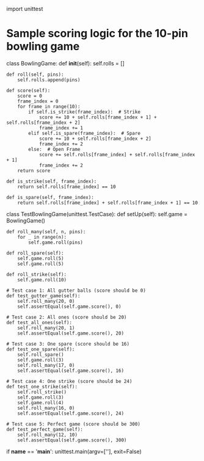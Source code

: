 import unittest

# Sample scoring logic for the 10-pin bowling game
class BowlingGame:
    def __init__(self):
        self.rolls = []

    def roll(self, pins):
        self.rolls.append(pins)

    def score(self):
        score = 0
        frame_index = 0
        for frame in range(10):
            if self.is_strike(frame_index):  # Strike
                score += 10 + self.rolls[frame_index + 1] + self.rolls[frame_index + 2]
                frame_index += 1
            elif self.is_spare(frame_index):  # Spare
                score += 10 + self.rolls[frame_index + 2]
                frame_index += 2
            else:  # Open Frame
                score += self.rolls[frame_index] + self.rolls[frame_index + 1]
                frame_index += 2
        return score

    def is_strike(self, frame_index):
        return self.rolls[frame_index] == 10

    def is_spare(self, frame_index):
        return self.rolls[frame_index] + self.rolls[frame_index + 1] == 10


class TestBowlingGame(unittest.TestCase):
    def setUp(self):
        self.game = BowlingGame()

    def roll_many(self, n, pins):
        for _ in range(n):
            self.game.roll(pins)

    def roll_spare(self):
        self.game.roll(5)
        self.game.roll(5)

    def roll_strike(self):
        self.game.roll(10)

    # Test case 1: All gutter balls (score should be 0)
    def test_gutter_game(self):
        self.roll_many(20, 0)
        self.assertEqual(self.game.score(), 0)

    # Test case 2: All ones (score should be 20)
    def test_all_ones(self):
        self.roll_many(20, 1)
        self.assertEqual(self.game.score(), 20)

    # Test case 3: One spare (score should be 16)
    def test_one_spare(self):
        self.roll_spare()
        self.game.roll(3)
        self.roll_many(17, 0)
        self.assertEqual(self.game.score(), 16)

    # Test case 4: One strike (score should be 24)
    def test_one_strike(self):
        self.roll_strike()
        self.game.roll(3)
        self.game.roll(4)
        self.roll_many(16, 0)
        self.assertEqual(self.game.score(), 24)

    # Test case 5: Perfect game (score should be 300)
    def test_perfect_game(self):
        self.roll_many(12, 10)
        self.assertEqual(self.game.score(), 300)

if __name__ == '__main__':
    unittest.main(argv=[''], exit=False)
